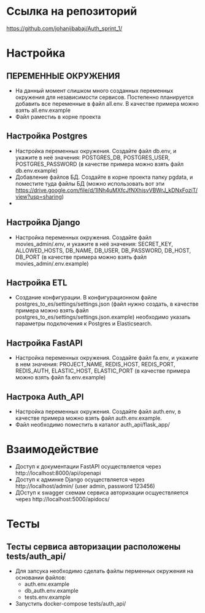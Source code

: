 # Ссылка на репозиторий
https://github.com/johanijbabaj/Auth_sprint_1/

# Настройка

## ПЕРЕМЕННЫЕ ОКРУЖЕНИЯ
- На данный момент слишком много созданных переменных окружения для независимости сервисов. Постепенно планируется добавить все переменные в файл all.env. В качестве примера можно взять all.env.example
- Файл раместиь в корне проекта

## Настройка Postgres
- Настройка переменных окружения. Создайте файл db.env, и укажите в неё значения: POSTGRES_DB, POSTGRES_USER, POSTGRES_PASSWORD (в качестве примера можно взять файл db.env.example)
- Добавление файлов БД. Создайте в корне проекта папку pgdata, и поместите туда файлы БД (можно использовать вот эти https://drive.google.com/file/d/1INh4uMXfcJfNXhisvVBWrJ_kDNxFoziT/view?usp=sharing)
-
## Настройка Django
- Настройка переменных окружения. Создайте файл movies_admin/.env, и укажите в неё значения: SECRET_KEY, ALLOWED_HOSTS, DB_NAME, DB_USER, DB_PASSWORD, DB_HOST, DB_PORT (в качестве примера можно взять файл movies_admin/.env.example)

## Настройка ETL
- Создание конфигурации. В конфигурационном файле postgres_to_es/settings/settings.json (файл нужно создать, в качестве примера можно взять файл postgres_to_es/settings/settings.json.example) необходимо указать параметры подключения к Postgres и Elasticsearch.

## Настройка FastAPI
- Настройка переменных окружения. Создайте файл fa.env, и укажите в нем значения: PROJECT_NAME, REDIS_HOST, REDIS_PORT, REDIS_AUTH, ELASTIC_HOST, ELASTIC_PORT (в качестве примера можно взять файл fa.env.example)

## Настрока Auth_API
- Настройка переменных окружения. Создайте файл auth.env, в качестве примера можно взять файл auth.env.example.
- Файл необходимо поместить в каталог auth_api/flask_app/

# Взаимодействие
- Доступ к документации FastAPI осуществляется через http://localhost:8000/api/openapi
- Доступ к админке Django осуществляется через http://localhost/admin/ (user admin, password 123456)
- ДОступ к swagger схемам сервиса авторизации осщуествляется  через http://localhost:5000/apidocs/

# Тесты

## Тесты сервиса авторизации расположены tests/auth_api/
- Для запсука необходимо сделать файлы перменных окружения на основании файлов:
    - auth.env.example
    - db_auth.env.example
    - tests.env.example
- Запустить docker-compose tests/auth_api/
